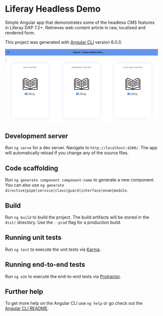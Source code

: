 # Liferay Headless Demo

Simple Angular app that demonstrates some of the headless CMS features in Liferay DXP 7.2+. Retrieves web content article in raw, localised and rendered form.

This project was generated with [Angular CLI](https://github.com/angular/angular-cli) version 6.0.0.

![Alt text](img/Liferay-Headless-Demo.png?raw=true "Liferay Headless Demo")


## Development server

Run `ng serve` for a dev server. Navigate to `http://localhost:4200/`. The app will automatically reload if you change any of the source files.

## Code scaffolding

Run `ng generate component component-name` to generate a new component. You can also use `ng generate directive|pipe|service|class|guard|interface|enum|module`.

## Build

Run `ng build` to build the project. The build artifacts will be stored in the `dist/` directory. Use the `--prod` flag for a production build.

## Running unit tests

Run `ng test` to execute the unit tests via [Karma](https://karma-runner.github.io).

## Running end-to-end tests

Run `ng e2e` to execute the end-to-end tests via [Protractor](http://www.protractortest.org/).

## Further help

To get more help on the Angular CLI use `ng help` or go check out the [Angular CLI README](https://github.com/angular/angular-cli/blob/master/README.md).
